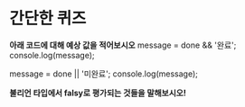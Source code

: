 # 간단한 퀴즈

**아래 코드에 대해 예상 값을 적어보시오**
message = done && '완료';
console.log(message);

message = done || '미완료';
console.log(message);

**불리언 타입에서 falsy로 평가되는 것들을 말해보시오!**